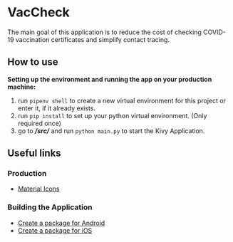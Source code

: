 # VacCheck

The main goal of this application is to reduce the cost of checking COVID-19 vaccination certificates and simplify contact tracing.

## How to use

**Setting up the environment and running the app on your production machine:**

  1. run `pipenv shell` to create a new virtual environment for this project or enter it, if it already exists.
  2. run `pip install` to set up your python virtual environment. (Only required once)
  3. go to _**/src/**_ and run `python main.py` to start the Kivy Application.

## Useful links

### Production

- [Material Icons](https://materialdesignicons.com)

### Building the Application

- [Create a package for Android](https://kivy.org/doc/stable/guide/packaging-android.html)
- [Create a package for iOS](https://kivy.org/doc/stable/guide/packaging-ios.html)
